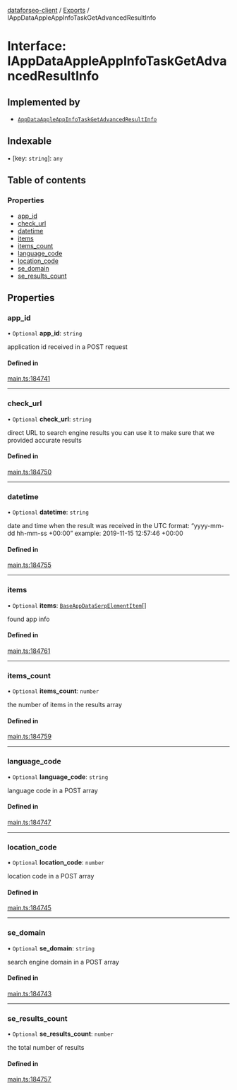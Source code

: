 [dataforseo-client](../README.md) / [Exports](../modules.md) / IAppDataAppleAppInfoTaskGetAdvancedResultInfo

# Interface: IAppDataAppleAppInfoTaskGetAdvancedResultInfo

## Implemented by

- [`AppDataAppleAppInfoTaskGetAdvancedResultInfo`](../classes/AppDataAppleAppInfoTaskGetAdvancedResultInfo.md)

## Indexable

▪ [key: `string`]: `any`

## Table of contents

### Properties

- [app\_id](IAppDataAppleAppInfoTaskGetAdvancedResultInfo.md#app_id)
- [check\_url](IAppDataAppleAppInfoTaskGetAdvancedResultInfo.md#check_url)
- [datetime](IAppDataAppleAppInfoTaskGetAdvancedResultInfo.md#datetime)
- [items](IAppDataAppleAppInfoTaskGetAdvancedResultInfo.md#items)
- [items\_count](IAppDataAppleAppInfoTaskGetAdvancedResultInfo.md#items_count)
- [language\_code](IAppDataAppleAppInfoTaskGetAdvancedResultInfo.md#language_code)
- [location\_code](IAppDataAppleAppInfoTaskGetAdvancedResultInfo.md#location_code)
- [se\_domain](IAppDataAppleAppInfoTaskGetAdvancedResultInfo.md#se_domain)
- [se\_results\_count](IAppDataAppleAppInfoTaskGetAdvancedResultInfo.md#se_results_count)

## Properties

### app\_id

• `Optional` **app\_id**: `string`

application id received in a POST request

#### Defined in

[main.ts:184741](https://github.com/dataforseo/TypeScriptClient/blob/7ca1aa4/main.ts#L184741)

___

### check\_url

• `Optional` **check\_url**: `string`

direct URL to search engine results
you can use it to make sure that we provided accurate results

#### Defined in

[main.ts:184750](https://github.com/dataforseo/TypeScriptClient/blob/7ca1aa4/main.ts#L184750)

___

### datetime

• `Optional` **datetime**: `string`

date and time when the result was received
in the UTC format: “yyyy-mm-dd hh-mm-ss +00:00”
example:
2019-11-15 12:57:46 +00:00

#### Defined in

[main.ts:184755](https://github.com/dataforseo/TypeScriptClient/blob/7ca1aa4/main.ts#L184755)

___

### items

• `Optional` **items**: [`BaseAppDataSerpElementItem`](../classes/BaseAppDataSerpElementItem.md)[]

found app info

#### Defined in

[main.ts:184761](https://github.com/dataforseo/TypeScriptClient/blob/7ca1aa4/main.ts#L184761)

___

### items\_count

• `Optional` **items\_count**: `number`

the number of items in the results array

#### Defined in

[main.ts:184759](https://github.com/dataforseo/TypeScriptClient/blob/7ca1aa4/main.ts#L184759)

___

### language\_code

• `Optional` **language\_code**: `string`

language code in a POST array

#### Defined in

[main.ts:184747](https://github.com/dataforseo/TypeScriptClient/blob/7ca1aa4/main.ts#L184747)

___

### location\_code

• `Optional` **location\_code**: `number`

location code in a POST array

#### Defined in

[main.ts:184745](https://github.com/dataforseo/TypeScriptClient/blob/7ca1aa4/main.ts#L184745)

___

### se\_domain

• `Optional` **se\_domain**: `string`

search engine domain in a POST array

#### Defined in

[main.ts:184743](https://github.com/dataforseo/TypeScriptClient/blob/7ca1aa4/main.ts#L184743)

___

### se\_results\_count

• `Optional` **se\_results\_count**: `number`

the total number of results

#### Defined in

[main.ts:184757](https://github.com/dataforseo/TypeScriptClient/blob/7ca1aa4/main.ts#L184757)
